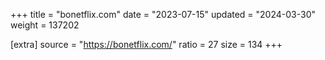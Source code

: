 +++
title = "bonetflix.com"
date = "2023-07-15"
updated = "2024-03-30"
weight = 137202

[extra]
source = "https://bonetflix.com/"
ratio = 27
size = 134
+++
